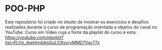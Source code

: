 # POO-PHP
Este repositório foi criado no intuito de mostrar os exercícios e desafios realizados durante o curso de programação orientada a objetos do canal no YouTube: Curso em Vídeo cuja a fonte da playlist do curso é esta: https://youtube.com/playlist?list=PLHz_AreHm4dmGuLII3tsvryMMD7VgcT7x
